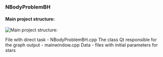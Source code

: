 ### NBodyProblemBH
#### Main project structure:
![Main project structure: ](https://github.com/Dlexeyn/NBodyProblemBH/blob/main/Graphic.png)

File with direct task - NBodyProblemBH.cpp
The class Qt responsible for the graph output - mainwindow.cpp
Data - files with initial parameters for stars




